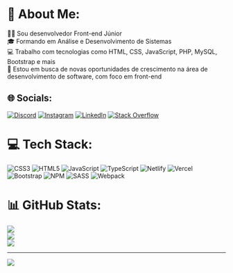 # 💫 About Me:
👨‍💻 Sou desenvolvedor Front-end Júnior<br>🎓 Formando em Análise e Desenvolvimento de Sistemas<br>💻 Trabalho com tecnologias como HTML, CSS, JavaScript, PHP, MySQL, Bootstrap e mais<br>🤝 Estou em busca de novas oportunidades de crescimento na área de desenvolvimento de software, com foco em front-end<br>


## 🌐 Socials:
[![Discord](https://img.shields.io/badge/Discord-%237289DA.svg?logo=discord&logoColor=white)](https://discord.gg/junior__dev) [![Instagram](https://img.shields.io/badge/Instagram-%23E4405F.svg?logo=Instagram&logoColor=white)](https://instagram.com/dev__junior) [![LinkedIn](https://img.shields.io/badge/LinkedIn-%230077B5.svg?logo=linkedin&logoColor=white)](https://linkedin.com/in/gerson-junior-498337253) [![Stack Overflow](https://img.shields.io/badge/-Stackoverflow-FE7A16?logo=stack-overflow&logoColor=white)](https://stackoverflow.com/users/user:20790487) 

# 💻 Tech Stack:
![CSS3](https://img.shields.io/badge/css3-%231572B6.svg?style=for-the-badge&logo=css3&logoColor=white) ![HTML5](https://img.shields.io/badge/html5-%23E34F26.svg?style=for-the-badge&logo=html5&logoColor=white) ![JavaScript](https://img.shields.io/badge/javascript-%23323330.svg?style=for-the-badge&logo=javascript&logoColor=%23F7DF1E) ![TypeScript](https://img.shields.io/badge/typescript-%23007ACC.svg?style=for-the-badge&logo=typescript&logoColor=white) ![Netlify](https://img.shields.io/badge/netlify-%23000000.svg?style=for-the-badge&logo=netlify&logoColor=#00C7B7) ![Vercel](https://img.shields.io/badge/vercel-%23000000.svg?style=for-the-badge&logo=vercel&logoColor=white) ![Bootstrap](https://img.shields.io/badge/bootstrap-%238511FA.svg?style=for-the-badge&logo=bootstrap&logoColor=white) ![NPM](https://img.shields.io/badge/NPM-%23CB3837.svg?style=for-the-badge&logo=npm&logoColor=white) ![SASS](https://img.shields.io/badge/SASS-hotpink.svg?style=for-the-badge&logo=SASS&logoColor=white) ![Webpack](https://img.shields.io/badge/webpack-%238DD6F9.svg?style=for-the-badge&logo=webpack&logoColor=black)
# 📊 GitHub Stats:
![](https://github-readme-stats.vercel.app/api?username=GersonJunior7&theme=tokyonight&hide_border=false&include_all_commits=false&count_private=false)<br/>
![](https://github-readme-streak-stats.herokuapp.com/?user=GersonJunior7&theme=tokyonight&hide_border=false)<br/>
![](https://github-readme-stats.vercel.app/api/top-langs/?username=GersonJunior7&theme=tokyonight&hide_border=false&include_all_commits=false&count_private=false&layout=compact)

---
[![](https://visitcount.itsvg.in/api?id=GersonJunior7&icon=0&color=0)](https://visitcount.itsvg.in)

<!-- Proudly created with GPRM ( https://gprm.itsvg.in ) -->
